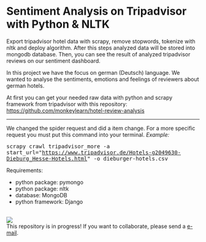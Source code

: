 # Sentiment Analysis on Tripadvisor with Python & NLTK
Export tripadvisor hotel data with scrapy, remove stopwords, tokenize with nltk and deploy algorithm. After this steps analyzed data will be stored into mongodb database. Then, you can see the result of analyzed tripadvisor reviews on our sentiment dashboard.

In this project we have the focus on german (Deutsch) language. We wanted to analyse the sentiments, emotions and feelings of reviewers about german hotels.<br>

At first you can get your needed raw data with python and scrapy framework from tripadvisor with this repository: <br>
https://github.com/monkeylearn/hotel-review-analysis

<hr>

We changed the spider request and did a item change. For a more specific request you must put this command into your terminal. <em>Example:</em>

<kbd>scrapy crawl tripadvisor_more -a start_url="https://www.tripadvisor.de/Hotels-g2049630-Dieburg_Hesse-Hotels.html" -o dieburger-hotels.csv </kbd>
<br>

Requirements:
- python package:   pymongo
- python package:   nltk
- database:         MongoDB
- python framework: Django


<br>
<img src="https://s29.postimg.org/j0rz7ch53/sentiment_analysis_projekt.jpg" />
<br>
This repository is in progress! If you want to collaborate, please send a <a href="mailto:uenvert90@googlemail.com">e-mail</a>. 
